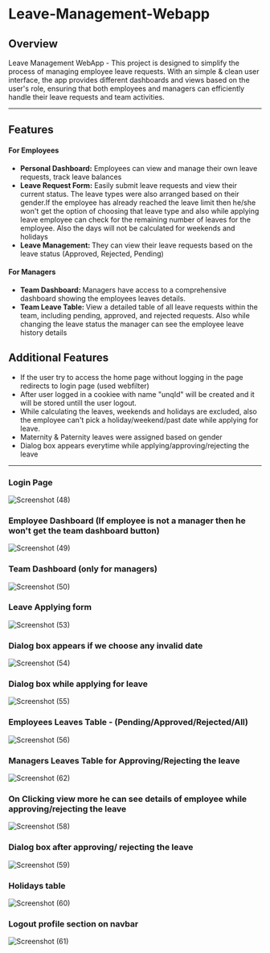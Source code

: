 # Leave-Management-Webapp

<h2>Overview</h2>
Leave Management WebApp - This project is designed to simplify the process of managing employee leave requests. With an simple & clean user interface, the app provides different dashboards and views based on the user's role, ensuring that both employees and managers can efficiently handle their leave requests and team activities.
<hr>

<h2>Features</h2>
<h4>For Employees</h4>
<ul>
  <li><strong>Personal Dashboard:</strong> Employees can view and manage their own leave requests, track leave balances</li>
  <li><strong>Leave Request Form:</strong> Easily submit leave requests and view their current status. The leave types were also arranged based on their gender.If the employee has already reached the leave limit then he/she won't get the option of choosing that leave type and also while applying leave employee can check for the remaining number of leaves for the employee. Also the days will not be calculated for weekends and holidays</li>
  <li><strong>Leave Management: </strong> They can view their leave requests based on the leave status (Approved, Rejected, Pending)</li>
</ul>
<h4>For Managers</h4>
<ul>
  <li><strong>Team Dashboard: </strong> Managers have access to a comprehensive dashboard showing the employees leaves details.</li>
  <li><strong>Team Leave Table: </strong> View a detailed table of all leave requests within the team, including pending, approved, and rejected requests. Also while changing the leave status the manager can see the employee leave history details</li>
</ul>

<h2>Additional Features</h2>
<ul>
  <li>If the user try to access the home page without logging in the page redirects to login page (used webfilter)</li>
  <li>After user logged in a cookiee with name "unqId" will be created and it will be stored untill the user logout.</li>
  <li>While calculating the leaves, weekends and holidays are excluded, also the employee can't pick a holiday/weekend/past date while applying for leave.</li>
  <li>Maternity & Paternity leaves were assigned based on gender</li>
  <li>Dialog box appears everytime while applying/approving/rejecting the leave</li>
</ul>
<hr>

<h3>Login Page</h3>

![Screenshot (48)](https://github.com/user-attachments/assets/7ed5fd12-7020-4f23-bf23-5a11b0a09bcb)

<h3>Employee Dashboard <span>(If employee is not a manager then he won't get the team dashboard button)</span></h3>

![Screenshot (49)](https://github.com/user-attachments/assets/7173efc5-d2a9-4b20-a971-fd0ead3920e7)


<h3>Team Dashboard (only for managers)</h3>

![Screenshot (50)](https://github.com/user-attachments/assets/0f6486da-cb29-4c33-a465-acee057c0aef)

<h3>Leave Applying form</h3>

![Screenshot (53)](https://github.com/user-attachments/assets/86433d50-71cd-4d1c-82ec-68140af746cd)

<h3>Dialog box appears if we choose any invalid date</h3>

![Screenshot (54)](https://github.com/user-attachments/assets/1778d516-611d-4689-b516-1145f846b37e)

<h3>Dialog box while applying for leave</h3>

![Screenshot (55)](https://github.com/user-attachments/assets/f023a866-3490-48e4-866a-1513e7e35bbd)

<h3>Employees Leaves Table - (Pending/Approved/Rejected/All)</h3>

![Screenshot (56)](https://github.com/user-attachments/assets/35d3f2aa-59e6-450b-be34-1538e6ffc7c5)

<h3>Managers Leaves Table for Approving/Rejecting the leave</h3>

![Screenshot (62)](https://github.com/user-attachments/assets/d737bbea-be0f-481a-b83a-49268294cd74)


<h3>On Clicking view more he can see details of employee while approving/rejecting the leave</h3>

![Screenshot (58)](https://github.com/user-attachments/assets/6c00ccc2-93a9-4a68-b086-36d7f0bf2f13)

<h3>Dialog box after approving/ rejecting the leave</h3>

![Screenshot (59)](https://github.com/user-attachments/assets/b7f17e20-755e-4b84-8061-e7d4a08ef7f6)


<h3>Holidays table</h3>

![Screenshot (60)](https://github.com/user-attachments/assets/577052f3-12ab-4941-9605-81e032714d51)


<h3>Logout profile section on navbar</h3>

![Screenshot (61)](https://github.com/user-attachments/assets/3ad680da-f6ab-4e6b-9a8b-ad1b63e74371)

